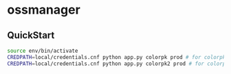 # ossmanager

## QuickStart

```sh
source env/bin/activate
CREDPATH=local/credentials.cnf python app.py colorpk prod # for colorpk v1
CREDPATH=local/credentials.cnf python app.py colorpk2 prod # for colorpk v2
```